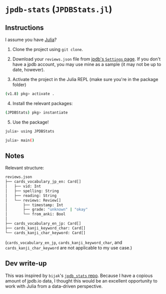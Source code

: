 # `jpdb-stats` (`JPDBStats.jl`)

## Instructions

I assume you have [Julia](https://julialang.org/)?

1. Clone the project using `git clone`.

2. Download your `reviews.json` file from [jpdb's `Settings` page](https://jpdb.io/settings). If you don't have a jpdb account, you may use mine as a sample (it may not be up to date, however).

3. Activate the project in the Julia REPL (make sure you're in the package folder)

```bash
(v1.8) pkg> activate .
```

4. Install the relevant packages:

```bash
(JPDBStats) pkg> instantiate
```

5. Use the package!

```bash
julia> using JPDBStats

julia> main()
```

## Notes

Relevant structure:

```bash
reviews.json
├── cards_vocabulary_jp_en: Card[]
│   ├── vid: Int
│   ├── spelling: String
│   ├── reading: String
│   └── reviews: Review[]
│       ├── timestamp: Int
│       ├── grade: "unknown" | "okay"
│       └── from_anki: Bool
│
├── cards_vocabulary_en_jp: Card[]
├── cards_kanji_keyword_char: Card[]
└── cards_kanji_char_keyword: Card[]
```

(`cards_vocabulary_en_jp`, `cards_kanji_keyword_char`, and `cards_kanji_char_keyword` are not applicable to my use case.)

## Dev write-up

This was inspired by `bijak`'s [`jpdb_stats` repo](https://github.com/bijak/jpdb_stats). Because I have a copious amount of jpdb.io data, I thought this would be an excellent opportunity to work with Julia from a data-driven perspective.